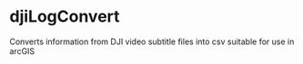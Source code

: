 # djiLogConvert
Converts information from DJI video subtitle files into csv suitable for use in arcGIS

